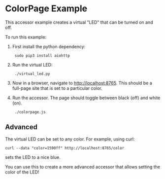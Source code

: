 ColorPage Example
=================

This accessor example creates a virtual "LED" that can be turned on and off.

To run this example:

1. First install the python dependency:

        sudo pip3 install aiohttp

2. Run the virtual LED:

        ./virtual_led.py

3. Now in a browser, navigate to [http://localhost:8765](http://localhost:8765).
This should be a full-page site that is set to a particular color.

4. Run the accessor. The page should toggle between black (off) and white (on).

        ./colorpage.js



Advanced
--------

The virtual LED can be set to any color. For example, using curl:

    curl --data "color=1590ff" http://localhost:8765/color

sets the LED to a nice blue.

You can use this to create a more advanced accessor that allows setting the
color of the LED!

